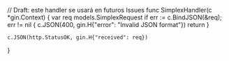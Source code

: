 // Draft: este handler se usará en futuros Issues
func SimplexHandler(c *gin.Context) {
	var req models.SimplexRequest
	if err := c.BindJSON(&req); err != nil {
		c.JSON(400, gin.H{"error": "Invalid JSON format"})
		return
	}

	c.JSON(http.StatusOK, gin.H{"received": req})
}
